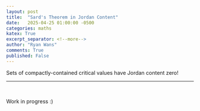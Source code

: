 ```yaml
---
layout: post
title:  "Sard's Theorem in Jordan Content"
date:   2025-04-25 01:00:00 -0500
categories: maths
katex: True
excerpt_separator: <!--more-->
author: "Ryan Wans"
comments: True
published: False
---
```

Sets of compactly-contained critical values have Jordan content zero!
<!--more-->

---
<br>

Work in progress :)
